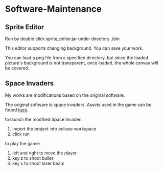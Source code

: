 # Software-Maintenance
## Sprite Editor
Run by double click sprite_editor.jar under directory ./bin

This editor supports changing background. You can save your work.

You can load a png file from a specified directory, but since the loaded picture's background is not transparent, once loaded, the whole canvas will be covered.

## Space Invaders
My works are modifications based on the original software.

The original software is space invaders. Assets used in the game can be found [here](http://gooperblooper22.deviantart.com/art/Space-Invaders-Sprite-Sheet-135338373).

to launch the modified Space Invader:
1. import the project into eclipse workspace 
2. click run

to play the game:
1. left and right to move the player
2. key z to shoot bullet
3. key x to shoot laser beam
